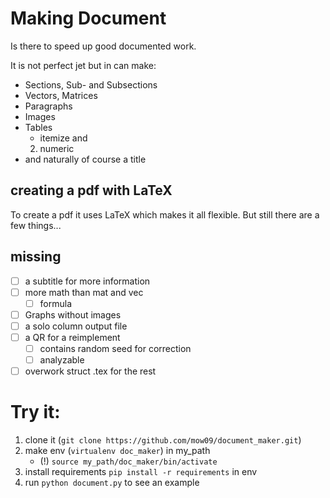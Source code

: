 # Making Document

Is there to speed up good documented work.

It is not perfect jet but in can make:
- Sections, Sub- and Subsections
- Vectors, Matrices
- Paragraphs
- Images
- Tables
	- itemize and
	2. numeric
- and naturally of course a title


## creating a pdf with LaTeX
To create a pdf it uses LaTeX which makes it all flexible.
But still there are a few things...

## missing

- [ ] a subtitle for more information
- [ ] more math than mat and vec
	- [ ] formula
- [ ] Graphs without images
- [ ] a solo column output file
- [ ] a QR for a reimplement
	- [ ] contains random seed for correction
	- [ ] analyzable

- [ ] overwork struct .tex for the rest

# Try it:
1. clone it (`git clone https://github.com/mow09/document_maker.git`)
2. make env (`virtualenv doc_maker`) in my_path
	- (!) `source my_path/doc_maker/bin/activate`
3. install requirements `pip install -r requirements` in env
4. run `python document.py` to see an example
